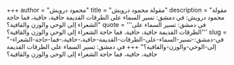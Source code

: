 +++
author = "محمود درويش"
title = "مقولة محمود درويش"
description = "مقولة محمود درويش: في دمشق: تسير السماء على الطرقات القديمة حافية، حافية، فما حاجة الشعراء إلى الوحي والوزن والقافية؟"
quote = '''في دمشق: تسير السماء على الطرقات القديمة حافية، حافية، فما حاجة الشعراء إلى الوحي والوزن والقافية؟'''
slug = "في-دمشق:-تسير-السماء-على-الطرقات-القديمة-حافية،-حافية،-فما-حاجة-الشعراء-إلى-الوحي-والوزن-والقافية؟"
+++
في دمشق: تسير السماء على الطرقات القديمة حافية، حافية، فما حاجة الشعراء إلى الوحي والوزن والقافية؟
